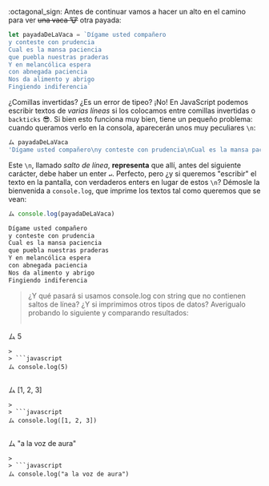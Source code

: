 :octagonal_sign: Antes de continuar vamos a hacer un alto en el camino para ver <del>una vaca :cow:</del> otra payada:

```javascript
let payadaDeLaVaca = `Dígame usted compañero
y conteste con prudencia
Cual es la mansa paciencia
que puebla nuestras praderas
Y en melancólica espera 
con abnegada paciencia
Nos da alimento y abrigo
Fingiendo indiferencia`
```

¿Comillas invertidas? ¿Es un error de tipeo? ¡No! En JavaScript podemos escribir textos de _varias líneas_ si los colocamos entre comillas invertidas o `backticks` :sunglasses:. Si bien esto funciona muy bien, tiene un pequeño problema: cuando queramos verlo en la consola, aparecerán unos muy peculiares `\n`: 

```javascript
ム payadaDeLaVaca
'Dígame usted compañero\ny conteste con prudencia\nCual es la mansa paciencia\nque puebla nuestras praderas\nY en melancólica espera \ncon abnegada paciencia\nNos da alimento y abrigo\nFingiendo indiferencia'
```

Este `\n`, llamado _salto de línea_, **representa**  que allí, antes del siguiente carácter, debe haber un enter `↵`. Perfecto, pero ¿y si queremos "escribir" el texto en la pantalla, con verdaderos enters en lugar de estos `\n`? Démosle la bienvenida a `console.log`, que imprime los textos tal como queremos que se vean:

```javascript
ム console.log(payadaDeLaVaca)

Dígame usted compañero
y conteste con prudencia
Cual es la mansa paciencia
que puebla nuestras praderas
Y en melancólica espera 
con abnegada paciencia
Nos da alimento y abrigo
Fingiendo indiferencia
```

> ¿Y qué pasará si usamos console.log con string que no contienen saltos de línea? ¿Y si imprimimos otros tipos de datos? Averigualo probando lo siguiente y comparando resultados: 
> 
> ```javascript
ム 5
```
>
> ```javascript
ム console.log(5)
```
>
> ```javascript
ム [1, 2, 3]
```
>
> ```javascript
ム console.log([1, 2, 3])
```
>
> ```javascript
ム "a la voz de aura"
```
>
> ```javascript
ム console.log("a la voz de aura")
```

